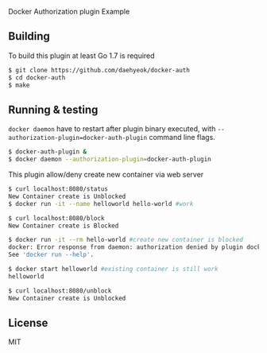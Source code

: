Docker Authorization plugin Example

Building
-
To build this plugin at least Go 1.7 is required
```sh
$ git clone https://github.com/daehyeok/docker-auth
$ cd docker-auth
$ make
```

Running & testing
-
`docker daemon` have to restart after plugin binary executed, with  `--authorization-plugin=docker-auth-plugin` command line flags.

```sh
$ docker-auth-plugin &
$ docker daemon --authorization-plugin=docker-auth-plugin
```

This plugin allow/deny create new container via web server

```sh
$ curl localhost:8080/status
New Container create is Unblocked
$ docker run -it --name helloworld hello-world #work

$ curl localhost:8080/block
New Container create is Blocked

$ docker run -it --rm hello-world #create new container is blocked
docker: Error response from daemon: authorization denied by plugin docker-auth-plugin: Create New Container Blocked.
See 'docker run --help'.

$ docker start helloworld #existing container is still work
helloworld

$ curl localhost:8080/unblock
New Container create is Unblocked
```

License
-
MIT
